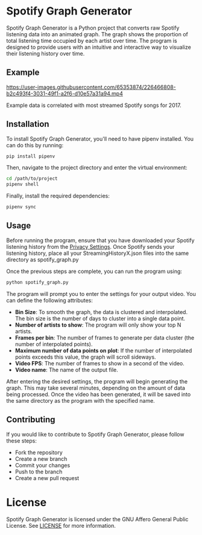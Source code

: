 # Spotify Graph Generator
Spotify Graph Generator is a Python project that converts raw Spotify listening data into an animated graph. The graph shows the proportion of total listening time occupied by each artist over time. The program is designed to provide users with an intuitive and interactive way to visualize their listening history over time.
## Example
https://user-images.githubusercontent.com/65353874/226466808-b2c493f4-3031-49f1-a2f6-d10e57a31a94.mp4

Example data is correlated with most streamed Spotify songs for 2017.

## Installation
To install Spotify Graph Generator, you'll need to have pipenv installed. You can do this by running:
```bash
pip install pipenv
```

Then, navigate to the project directory and enter the virtual environment:
```bash
cd /path/to/project
pipenv shell
```

Finally, install the required dependencies:
```bash
pipenv sync
```

## Usage
Before running the program, ensure that you have downloaded your Spotify listening history from the [Privacy Settings](https://www.spotify.com/us/account/privacy/). Once Spotify sends your listening history, place all your StreamingHistoryX.json files into the same directory as spotify_graph.py

Once the previous steps are complete, you can run the program using:
```bash
python spotify_graph.py
```
The program will prompt you to enter the settings for your output video. You can define the following attributes:
- **Bin Size**: To smooth the graph, the data is clustered and interpolated. The bin size is the number of days to cluster into a single data point.
- **Number of artists to show**: The program will only show your top N artists.
- **Frames per bin**: The number of frames to generate per data cluster (the number of interpolated points).
- **Maximum number of data points on plot**: If the number of interpolated points exceeds this value, the graph will scroll sideways.
- **Video FPS**: The number of frames to show in a second of the video.
- **Video name**: The name of the output file.

After entering the desired settings, the program will begin generating the graph. This may take several minutes, depending on the amount of data being processed. Once the video has been generated, it will be saved into the same directory as the program with the specified name.

## Contributing
If you would like to contribute to Spotify Graph Generator, please follow these steps:

- Fork the repository
- Create a new branch
- Commit your changes
- Push to the branch
- Create a new pull request

# License
Spotify Graph Generator is licensed under the GNU Affero General Public License. See [LICENSE](LICENSE) for more information.
